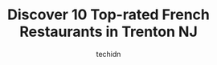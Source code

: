 ---
layout: ampstory
image: https://i0.wp.com/www.depkes.org/wp-content/uploads/2023/06/french-restaurants-0-in-trenton-nj-1685842759.jpeg?resize=640,853
author: techidn
featured: false
description: Discover the impressive array of French Restaurants options in Trenton NJ, where you can find 10 of the largest French Restaurants establishments in the area. From renowned classics to hidde
title: Discover 10 Top-rated French Restaurants in Trenton NJ
cover:
   title: Discover 10 Top-rated French Restaurants in Trenton NJ
   subtitle: Rickpate
   background: https://www.depkes.org/wp-content/uploads/2023/06/french-restaurants-0-in-trenton-nj-1685842759.jpeg

pages: 
 - layout: thirds
   top: <h1>#1 Pura Vida</h1>
   bottom: "<p>Ive been stopping for lunch at quite a few spanish restaurants in Trenton and decided to try this one.The place is pretty big, with a decent sized off street parking lot</p>"
   background: https://www.depkes.org/wp-content/uploads/2023/06/french-restaurants-1-in-trenton-nj-1685842760.png
   backgroundblur: true
 - layout: thirds
   top: <h1>#2 La Parrilla Steak House</h1>
   bottom: "<p>The food is great. The food portion is large. Customer service was great. 100% Recommend👍👍</p>"
   background: https://www.depkes.org/wp-content/uploads/2023/06/french-restaurants-2-in-trenton-nj-1685842760.jpeg
   cta:
      link: https://www.depkes.org/blog/discover-10-top-rated-french-restaurants-in-trenton-nj/
      text: Discover 10 Top-rated French Restaurants in Trenton NJ
 - layout: thirds
   top: <h1>#3 Sophies Bistro</h1>
   bottom: "<p>700 Hamilton St, Somerset, NJ 08873, United States</p>"
   background: https://www.depkes.org/wp-content/uploads/2023/06/french-restaurants-3-in-trenton-nj-1685842761.jpeg
   cta:
      link: https://www.depkes.org/blog/discover-10-top-rated-french-restaurants-in-trenton-nj/
      text: Discover 10 Top-rated French Restaurants in Trenton NJ
 - layout: thirds
   top: <h1>#4 Casablanca Restaurant</h1>
   bottom: "<p>140 Washington St, Trenton, NJ 08611, United States</p>"
   background: https://images.unsplash.com/photo-1602536052359-ef94c21c5948?ixlib=rb-4.0.3&ixid=MnwxMjA3fDB8MHxwaG90by1wYWdlfHx8fGVufDB8fHx8&auto=format&fit=crop&w=640&h=853&q=80
   cta:
      link: https://www.depkes.org/blog/discover-10-top-rated-french-restaurants-in-trenton-nj/
      text: Discover 10 Top-rated French Restaurants in Trenton NJ
 - layout: thirds
   top: <h1>#5 Ila Maes Restaurant</h1>
   bottom: "<p>313 Market St, Trenton, NJ 08611, United States</p>"
   background: https://images.unsplash.com/photo-1599422314077-f4dfdaa4cd09?ixlib=rb-4.0.3&ixid=MnwxMjA3fDB8MHxwaG90by1wYWdlfHx8fGVufDB8fHx8&auto=format&fit=crop&w=640&h=853&q=80
   cta:
      link: https://www.depkes.org/blog/discover-10-top-rated-french-restaurants-in-trenton-nj/
      text: Discover 10 Top-rated French Restaurants in Trenton NJ
 - layout: thirds
   top: <h1>#6 La Cabaña Bakeshop & Restaurant</h1>
   bottom: "<p>3 Dayton St, Trenton, NJ 08610, United States</p>"
   background: https://images.unsplash.com/photo-1527067829737-402993088e6b?ixlib=rb-4.0.3&ixid=MnwxMjA3fDB8MHxwaG90by1wYWdlfHx8fGVufDB8fHx8&auto=format&fit=crop&w=640&h=853&q=80
   cta:
      link: https://www.depkes.org/blog/discover-10-top-rated-french-restaurants-in-trenton-nj/
      text: Discover 10 Top-rated French Restaurants in Trenton NJ
 - layout: thirds
   top: <h1>#7 Blue Danube Restaurant</h1>
   bottom: "<p>538 Adeline St, Trenton, NJ 08611, United States</p>"
   background: https://images.unsplash.com/photo-1518640467707-6811f4a6ab73?ixlib=rb-4.0.3&ixid=MnwxMjA3fDB8MHxwaG90by1wYWdlfHx8fGVufDB8fHx8&auto=format&fit=crop&w=640&h=853&q=80
   cta:
      link: https://www.depkes.org/blog/discover-10-top-rated-french-restaurants-in-trenton-nj/
      text: Discover 10 Top-rated French Restaurants in Trenton NJ
 - layout: thirds
   middle: Continue reading...
   background: https://images.unsplash.com/photo-1574169208507-84376144848b?ixlib=rb-4.0.3&ixid=MnwxMjA3fDB8MHxwaG90by1wYWdlfHx8fGVufDB8fHx8&auto=format&fit=crop&w=640&h=853&q=80
   cta:
      link: https://www.depkes.org/blog/discover-10-top-rated-french-restaurants-in-trenton-nj/
      text: Discover 10 Top-rated French Restaurants in Trenton NJ
      
---